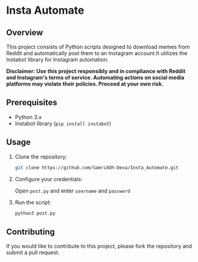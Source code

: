 # Insta Automate

## Overview

This project consists of Python scripts designed to download memes from Reddit and automatically post them to an Instagram account.It utilizes the Instabot library for Instagram automation.

**Disclaimer: Use this project responsibly and in compliance with Reddit and Instagram's terms of service. Automating actions on social media platforms may violate their policies. Proceed at your own risk.**

## Prerequisites

- Python 3.x
- Instabot library (`pip install instabot`)

## Usage

1. Clone the repository:

    ```bash
    git clone https://github.com/Samriddh-Deva/Insta_Automate.git
    ```
2. Configure your credentials:

    Open `post.py` and enter `username` and `password`
3. Run the script:

    ```bash
    python3 post.py
    ```

## Contributing

If you would like to contribute to this project, please fork the repository and submit a pull request.
